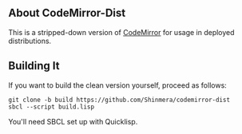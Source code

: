 ## About CodeMirror-Dist
This is a stripped-down version of [CodeMirror](https://codemirror.net/) for usage in deployed distributions.

## Building It
If you want to build the clean version yourself, proceed as follows:

```
git clone -b build https://github.com/Shinmera/codemirror-dist
sbcl --script build.lisp
```

You'll need SBCL set up with Quicklisp.
